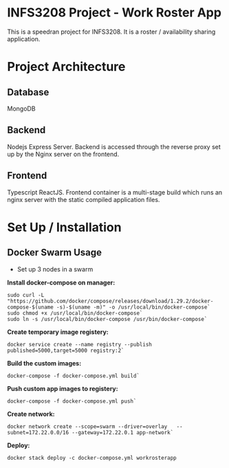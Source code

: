 # INFS3208 Project - Work Roster App
This is a speedran project for INFS3208. It is a roster / availability sharing application.

# Project Architecture
## Database
MongoDB


## Backend
Nodejs Express Server. Backend is accessed through the reverse proxy set up by the Nginx server on the frontend.

## Frontend
Typescript ReactJS. Frontend container is a multi-stage build which runs an nginx server with the static compiled application files.


# Set Up / Installation
## Docker Swarm Usage
* Set up 3 nodes in a swarm


**Install docker-compose on manager:**
```
sudo curl -L "https://github.com/docker/compose/releases/download/1.29.2/docker-compose-$(uname -s)-$(uname -m)" -o /usr/local/bin/docker-compose`
sudo chmod +x /usr/local/bin/docker-compose`
sudo ln -s /usr/local/bin/docker-compose /usr/bin/docker-compose`
```

**Create temporary image registery:**
```
docker service create --name registry --publish published=5000,target=5000 registry:2`
```

**Build the custom images:**
```
docker-compose -f docker-compose.yml build`
```

**Push custom app images to registery:**
```
docker-compose -f docker-compose.yml push`
```

**Create network:**
```
docker network create --scope=swarm --driver=overlay   --subnet=172.22.0.0/16 --gateway=172.22.0.1 app-network`
```
**Deploy:**
```
docker stack deploy -c docker-compose.yml workrosterapp
```
